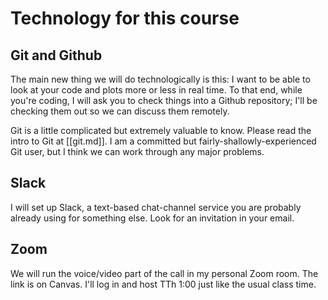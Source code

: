 # Technology for this course

## Git  and Github
The main new thing we will do technologically is this: I want to be able to look at your code and plots more or less in real time.  To that end, while you're coding, I will ask you to check things into a Github repository; I'll be checking them out so we can discuss them remotely.

Git is a little complicated but extremely valuable to know.  Please read the intro to Git at [[git.md]].  I am a committed but fairly-shallowly-experienced Git user, but I think we can work through any major problems.

## Slack
I will set up Slack, a text-based chat-channel service you are probably already using for something else.  Look for an invitation in your email.

## Zoom
We will run the voice/video part of the call in my personal Zoom room.  The link is on Canvas.  I'll log in and host TTh 1:00 just like the usual class time.




